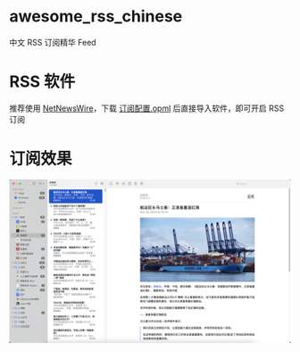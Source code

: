 # awesome_rss_chinese

中文 RSS 订阅精华 Feed

# RSS 软件

推荐使用 [NetNewsWire](https://netnewswire.com/)，下载 [订阅配置.opml](./订阅配置.opml) 后直接导入软件，即可开启 RSS 订阅

# 订阅效果

![](https://github.com/midmirror/awesome_rss_chinese/blob/main/image/NetNewsWire.png)
